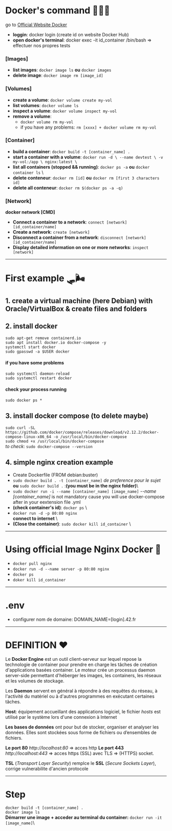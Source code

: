 # Docker's command 👩🏽‍🔧
go to [Official Website Docker](https://docs.docker.com/engine/reference/commandline/docker/)


 - **loggin**: docker login (create id on website Docker Hub)
 - **open  docker's terminal**: docker exec -it id_container /bin/bash => effectuer nos propres tests

 ### [Images]

 - **list images**: ```docker image ls``` **ou** ```docker images``` 
 - **delete image**: ```docker image rm [image_id]```
 ### [Volumes]
 - **create a volume**: ```docker volume create my-vol```
 - **list volumes**: ```docker volume ls```
 - **inspect a volume**: ```docker volume inspect my-vol```
 - **remove a volume**:
    - ```docker volume rm my-vol```
    - if you have any problems: ```rm [xxxx] + docker volume rm my-vol```
 ### [Container]
 - **build a container**: ```docker build -t [container_name] .```
 - **start a container with a volume**: ```docker run -d \ --name devtest \ -v my-vol:/app \ nginx:latest \ ```
 - **list all containers (stopped && running)**: ```docker ps -a``` **ou** ```docker container ls``` \
 - **delete conteneur**: ```docker rm [id]``` **ou** ```docker rm [first 3 characters id]```
 - **delete all conteneur**: ```docker rm $(docker ps -a -q)```
 ### [Network]
  **docker network [CMD]**
  - **Connect a container to a network**:    ```connect [network] [id_container/name]```
  - **Create a network**: ```create [network]```     
  - **Disconnect a container from a network**: ```disconnect [network] [id_container/name]``` 
  - **Display detailed information on one or more networks**: ```inspect [network]```

---

# First example 🛷🌬

## 1. create a virtual machine (here Debian) with Oracle/VirtualBox & create files and folders
## 2. install docker
```sudo apt-get remove containerd.io```\
```sudo apt install docker.io docker-compose -y```\
```systemctl start docker```\
```sudo gpasswd -a $USER docker```
#### if you have some problems
```sudo systemctl daemon-reload``` \
```sudo systemctl restart docker```
#### check your process running
```sudo docker ps *```

## 3. install docker compose (__to delete maybe__)
```sudo curl -SL https://github.com/docker/compose/releases/download/v2.12.2/docker-compose-linux-x86_64 -o /usr/local/bin/docker-compose``` \
```sudo chmod +x /usr/local/bin/docker-compose``` \
*to check*: ```sudo docker-compose --version```

## 4. simple nginx creation example  
- Create Dockerfile (FROM debian:buster)
- ```sudo docker build . -t [container_name]``` *de preference pour le sujet* **ou** ```sudo docker build .```  :**(you must be in the nginx folder)**\
- ```sudo docker run -i --name [container_name] [image_name]``` *--name [container_name]* is not mandatory cause you will use docker-compose after in your eextension file .yml
- **(check container's id)**: ```docker ps```  \
- ```docker run -d -p 80:80 nginx``` \
**connect to internet** \
- **(Close the container)**: ```sudo docker kill id_container```  \


---

# Using official Image Nginx Docker 🎢
- ```docker pull nginx```
- ```docker run -d --name server -p 80:80 nginx```
- ```docker ps```
- ```doker kill id_container```


---

# .env

- configurer nom de domaine: DOMAIN_NAME=[login].42.fr


---

# DEFINITION ❤️

Le **Docker Engine** est un outil client-serveur sur lequel repose la technologie de container pour prendre en charge les tâches de création d'applications basées container. Le moteur crée un processus daemon server-side permettant d'héberger les images, les containers, les réseaux et les volumes de stockage.

Les **Daemon** servent en général à répondre à des requêtes du réseau, à l'activité du matériel ou à d'autres programmes en exécutant certaines tâches.

**Host**: équipement accueillant des applications logiciel, le fichier *hosts* est utilisé par le système lors d'une connexion à Internet

**Les bases de données** ont pour but de stocker, organiser et analyser les données. Elles sont stockées sous forme de fichiers ou d’ensembles de fichiers.

**Le port 80** *http://localhost:80* => acces http
**Le port 443** *http://localhost:443* => acces https (SSL)
avec TLS => (HTTPS) socket.

**TSL** (*Transport Layer Security*) remplce le **SSL** (*Secure Sockets Layer*), corrige vulnerabilite d'ancien protocole


---


# Step

```docker build -t [container_name] . ```\
```docker image ls ```\
**Démarrer une image  + acceder au terminal du container:** ```docker run -it [image_name]```\
